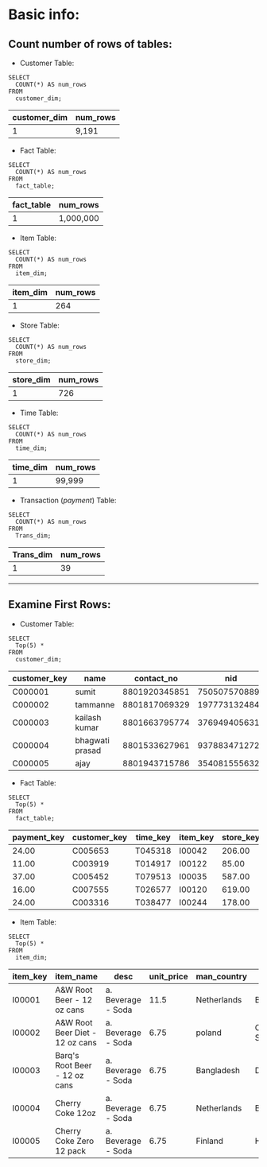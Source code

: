 # Basic info:

## Count number of rows of tables:
- Customer Table:
```
SELECT 
  COUNT(*) AS num_rows 
FROM 
  customer_dim;

```
|  customer_dim| num_rows |
|--|--|
| 1 |9,191  |

- Fact Table:
```
SELECT 
  COUNT(*) AS num_rows 
FROM 
  fact_table;

```

|  fact_table| num_rows |
|--|--|
| 1 |1,000,000|

- Item Table:
```
SELECT 
  COUNT(*) AS num_rows 
FROM 
  item_dim;

```

|  item_dim| num_rows |
|--|--|
| 1 |264|

- Store Table:
```
SELECT 
  COUNT(*) AS num_rows 
FROM 
  store_dim;

```

|  store_dim| num_rows |
|--|--|
| 1 |726|

- Time Table:
```
SELECT 
  COUNT(*) AS num_rows 
FROM 
  time_dim;

```

|  time_dim| num_rows |
|--|--|
| 1 |99,999|

- Transaction (*payment*) Table:
```
SELECT 
  COUNT(*) AS num_rows 
FROM 
  Trans_dim;

```

|  Trans_dim| num_rows |
|--|--|
| 1 |39|
---
## Examine First Rows:
- Customer Table:
```
SELECT 
  Top(5) * 
FROM 
  customer_dim;

```
| customer_key |name  |contact_no |nid |
|--|--|--|--|
| C000001 |sumit  |8801920345851 | 7505075708899|
| C000002 | tammanne |8801817069329 | 1977731324842|
|C000003  | kailash kumar |8801663795774 |3769494056318 |
|  C000004|  bhagwati prasad|8801533627961 |9378834712725 |
| C000005 |  ajay|8801943715786 | 3540815556323|

- Fact Table:
```
SELECT 
  Top(5) * 
FROM 
  fact_table;

```


| payment_key|customer_key|time_key|item_key|store_key |quantity | unit|unit_price|total_price
|--|--|--|--|--|--|--|--|--|
| 24.00|C005653|T045318| I00042| 206.00|9|bottles|28|252
| 11.00| C003919|T014917| I00122|85.00 |3|ct|15|45
|37.00| C005452 |T079513|I00035|587.00 |8|cans|16|128
|  16.00|  C007555|T026577|I00120|619.00 |8|ct|9|72
| 24.00|  C003316|T038477| I00244|178.00 |5|oz|18|90
  
- Item Table:
```
SELECT 
  Top(5) * 
FROM 
  item_dim;

```


| item_key|item_name|desc|unit_price|man_country |supplier | unit|
|--|--|--|--|--|--|--|
| I00001|A&W Root Beer - 12 oz cans|a. Beverage - Soda| 11.5| Netherlands|Bolsius Boxmeer|cans
| I00002| A&W Root Beer Diet - 12 oz cans|a. Beverage - Soda| 6.75|poland |CHROMADURLIN S.A.S|cans
|I00003| Barq's Root Beer - 12 oz cans |a. Beverage - Soda|6.75|Bangladesh |DENIMACH LTD|cans
|  I00004|  Cherry Coke 12oz|a. Beverage - Soda|6.75|Netherlands |Bolsius Boxmeer|cans
| I00005|  Cherry Coke Zero 12 pack|a. Beverage - Soda| 6.75|Finland |HARDFORD AB|cans
